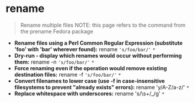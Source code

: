 # rename
> Rename multiple files
> NOTE: this page refers to the command from the prename Fedora package
- **Rename files using a Perl Common Regular Expression (substitute 'foo' with 'bar' wherever found):**
rename `'s/foo/bar/'` `*`
- **Dry-run - display which renames would occur without performing them:**
rename -n `'s/foo/bar/'` `*`
- **Force renaming even if the operation would remove existing destination files:**
rename -f `'s/foo/bar/'` `*`
- **Convert filenames to lower case (use -f in case-insensitive filesystems to prevent "already exists" errors):**
rename 'y/A-Z/a-z/' `*`
- **Replace whitespace with underscores:**
rename 's/\s+/_/g' `*`
